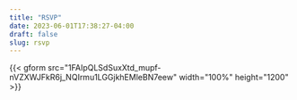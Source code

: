 ```yaml
---
title: "RSVP"
date: 2023-06-01T17:38:27-04:00
draft: false
slug: rsvp
---
```


{{< gform src="1FAIpQLSdSuxXtd_mupf-nVZXWJFkR6j_NQIrmu1LGGjkhEMleBN7eew" width="100%" height="1200" >}}
